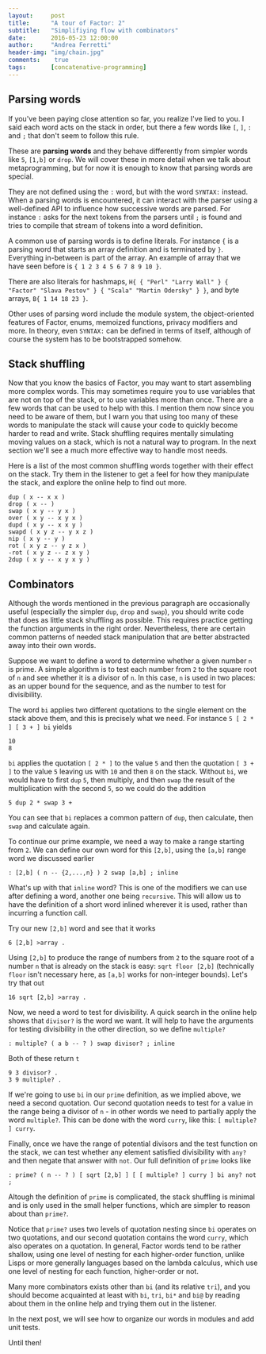 ```yaml
---
layout:     post
title:      "A tour of Factor: 2"
subtitle:   "Simplifiying flow with combinators"
date:       2016-05-23 12:00:00
author:     "Andrea Ferretti"
header-img: "img/chain.jpg"
comments:    true
tags:       [concatenative-programming]
---
```


## Parsing words

If you've been paying close attention so far, you realize I've lied to you. I
said each word acts on the stack in order, but there a few words like `[`, `]`,
`:` and `;` that don't seem to follow this rule.

These are **parsing words** and they behave differently from simpler words like
`5`, `[1,b]` or `drop`. We will cover these in more detail when we talk about
metaprogramming, but for now it is enough to know that parsing words are special.

They are not defined using the `:` word, but with the word `SYNTAX:` instead.
When a parsing words is encountered, it can interact with the parser using a
well-defined API to influence how successive words are parsed. For instance `:`
asks for the next tokens from the parsers until `;` is found and tries to
compile that stream of tokens into a word definition.

A common use of parsing words is to define literals. For instance `{` is a
parsing word that starts an array definition and is terminated by `}`.
Everything in-between is part of the array. An example of array that we have
seen before is `{ 1 2 3 4 5 6 7 8 9 10 }`.

There are also literals for hashmaps,
`H{ { "Perl" "Larry Wall" } { "Factor" "Slava Pestov" } { "Scala" "Martin Odersky" } }`,
and byte arrays, `B{ 1 14 18 23 }`.

Other uses of parsing word include the module system, the object-oriented
features of Factor, enums, memoized functions, privacy modifiers and more. In
theory, even `SYNTAX:` can be defined in terms of itself, although of course
the system has to be bootstrapped somehow.

## Stack shuffling

Now that you know the basics of Factor, you may want to start assembling more
complex words. This may sometimes require you to use variables that are not on
top of the stack, or to use variables more than once. There are a few words that
can be used to help with this. I mention them now since you need to be aware of
them, but I warn you that using too many of these words to manipulate the stack
will cause your code to quickly become harder to read and write. Stack shuffling
requires mentally simulating moving values on a stack, which is not a natural
way to program. In the next section we'll see a much more effective way to
handle most needs.

Here is a list of the most common shuffling words together with their effect on
the stack. Try them in the listener to get a feel for how they manipulate the
stack, and explore the online help to find out more.

```factor
dup ( x -- x x )
drop ( x -- )
swap ( x y -- y x )
over ( x y -- x y x )
dupd ( x y -- x x y )
swapd ( x y z -- y x z )
nip ( x y -- y )
rot ( x y z -- y z x )
-rot ( x y z -- z x y )
2dup ( x y -- x y x y )
```

## Combinators

Although the words mentioned in the previous paragraph are occasionally useful
(especially the simpler `dup`, `drop` and `swap`), you should write code that
does as little stack shuffling as possible. This requires practice getting the
function arguments in the right order. Nevertheless, there are certain common
patterns of needed stack manipulation that are better abstracted away into their
own words.

Suppose we want to define a word to determine whether a given number `n` is
prime. A simple algorithm is to test each number from `2` to the square root of
`n` and see whether it is a divisor of `n`. In this case, `n` is used in two
places: as an upper bound for the sequence, and as the number to test for
divisibility.

The word `bi` applies two different quotations to the single element on the
stack above them, and this is precisely what we need. For instance
`5 [ 2 * ] [ 3 + ] bi` yields

```factor
10
8
```

`bi` applies the quotation `[ 2 * ]` to the value `5` and then the quotation
`[ 3 + ]` to the value `5` leaving us with `10` and then `8` on the stack.
Without `bi`, we would have to first `dup` `5`, then multiply, and then `swap`
the result of the multiplication with the second `5`, so we could do the addition

```factor
5 dup 2 * swap 3 +
```

You can see that `bi` replaces a common pattern of `dup`, then calculate,
then `swap` and calculate again.

To continue our prime example, we need a way to make a range starting from `2`.
We can define our own word for this `[2,b]`, using the `[a,b]` range word we
discussed earlier

```factor
: [2,b] ( n -- {2,...,n} ) 2 swap [a,b] ; inline
```

What's up with that `inline` word? This is one of the modifiers we can use after
defining a word, another one being `recursive`. This will allow us to have the
definition of a short word inlined wherever it is used, rather than incurring
a function call.

Try our new `[2,b]` word and see that it works

```factor
6 [2,b] >array .
```

Using `[2,b]` to produce the range of numbers from `2` to the square root of a
number `n` that is already on the stack is easy: `sqrt floor [2,b]` (technically
`floor` isn't necessary here, as `[a,b]` works for non-integer bounds). Let's
try that out

```factor
16 sqrt [2,b] >array .
```

Now, we need a word to test for divisibility. A quick search in the online help
shows that `divisor?` is the word we want. It will help to have the arguments
for testing divisibility in the other direction, so we define `multiple?`

```factor
: multiple? ( a b -- ? ) swap divisor? ; inline
```

Both of these return `t`

```factor
9 3 divisor? .
3 9 multiple? .
```

If we're going to use `bi` in our `prime` definition, as we implied above, we
need a second quotation. Our second quotation needs to test for a value in the
range being a divisor of `n` - in other words we need to partially apply the
word `multiple?`. This can be done with the word `curry`, like this:
`[ multiple? ] curry`.

Finally, once we have the range of potential divisors and the test function on
the stack, we can test whether any element satisfied divisibility with `any?`
and then negate that answer with `not`. Our full definition of `prime` looks like

```factor
: prime? ( n -- ? ) [ sqrt [2,b] ] [ [ multiple? ] curry ] bi any? not ;
```

Altough the definition of `prime` is complicated, the stack shuffling is minimal
and is only used in the small helper functions, which are simpler to reason
about than `prime?`.

Notice that `prime?` uses two levels of quotation nesting since `bi` operates on
two quotations, and our second quotation contains the word `curry`, which also
operates on a quotation. In general, Factor words tend to be rather shallow,
using one level of nesting for each higher-order function, unlike Lisps or more
generally languages based on the lambda calculus, which use one level of nesting
for each function, higher-order or not.

Many more combinators exists other than `bi` (and its relative `tri`), and you
should become acquainted at least with `bi`, `tri`, `bi*` and `bi@` by reading
about them in the online help and trying them out in the listener.

In the next post, we will see how to organize our words in modules and add
unit tests.

Until then!